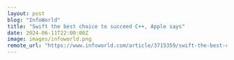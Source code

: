 ```yaml
---
layout: post
blog: "InfoWorld"
title: "Swift the best choice to succeed C++, Apple says"
date: 2024-06-11T22:00:00Z
image: images/infoworld.png
remote_url: "https://www.infoworld.com/article/3715359/swift-the-best-choice-to-succeed-c-plus-plus-apple-says.html#tk.rss_applicationdevelopment"
---
```

